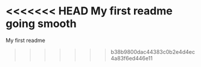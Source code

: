 <<<<<<< HEAD
My first readme going smooth
=======
My first readme
>>>>>>> b38b9800dac44383c0b2e4d4ec4a83f6ed446e11
